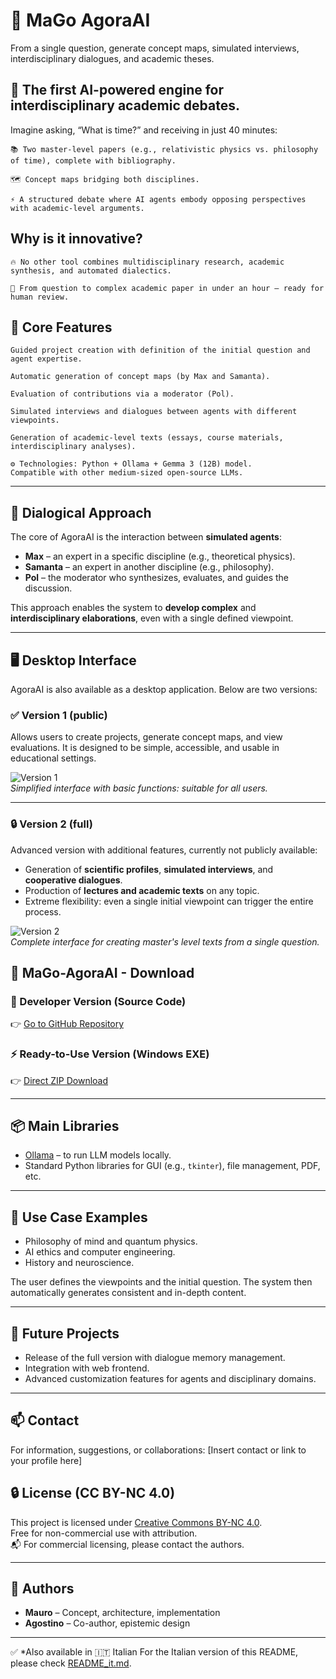 # 🧠 MaGo AgoraAI

From a single question, generate concept maps, simulated interviews, interdisciplinary dialogues, and academic theses.
## 🎯 The first AI-powered engine for interdisciplinary academic debates.

Imagine asking, “What is time?” and receiving in just 40 minutes:

    📚 Two master-level papers (e.g., relativistic physics vs. philosophy of time), complete with bibliography.

    🗺️ Concept maps bridging both disciplines.

    ⚡ A structured debate where AI agents embody opposing perspectives with academic-level arguments.

## Why is it innovative?

    🔥 No other tool combines multidisciplinary research, academic synthesis, and automated dialectics.

    🚀 From question to complex academic paper in under an hour – ready for human review.

## 🚀 Core Features

    Guided project creation with definition of the initial question and agent expertise.

    Automatic generation of concept maps (by Max and Samanta).

    Evaluation of contributions via a moderator (Pol).

    Simulated interviews and dialogues between agents with different viewpoints.

    Generation of academic-level texts (essays, course materials, interdisciplinary analyses).

    ⚙️ Technologies: Python + Ollama + Gemma 3 (12B) model.
    Compatible with other medium-sized open-source LLMs.

---

## 🧩 Dialogical Approach

The core of AgoraAI is the interaction between **simulated agents**:

- **Max** – an expert in a specific discipline (e.g., theoretical physics).
- **Samanta** – an expert in another discipline (e.g., philosophy).
- **Pol** – the moderator who synthesizes, evaluates, and guides the discussion.

This approach enables the system to **develop complex** and **interdisciplinary elaborations**, even with a single defined viewpoint.

---

## 🖥️ Desktop Interface

AgoraAI is also available as a desktop application. Below are two versions:

### ✅ Version 1 (public)

Allows users to create projects, generate concept maps, and view evaluations. It is designed to be simple, accessible, and usable in educational settings.

![Version 1](images/Vers_1.png)  
*Simplified interface with basic functions: suitable for all users.*

---

### 🔒 Version 2 (full)

Advanced version with additional features, currently not publicly available:

- Generation of **scientific profiles**, **simulated interviews**, and **cooperative dialogues**.
- Production of **lectures and academic texts** on any topic.
- Extreme flexibility: even a single initial viewpoint can trigger the entire process.

![Version 2](images/Vers_2.png)  
*Complete interface for creating master's level texts from a single question.*

## 🧠 MaGo-AgoraAI - Download

### 🔧 Developer Version (Source Code)
👉 [Go to GitHub Repository](src/README.md)

### ⚡ Ready-to-Use Version (Windows EXE)
👉 [Direct ZIP Download ](https://drive.google.com/uc?export=download&id=1eRd2D9GcNah13FuXAYoGgO5VwaCB5e8F)

---

## 📦 Main Libraries

- [Ollama](https://ollama.com/) – to run LLM models locally.
- Standard Python libraries for GUI (e.g., `tkinter`), file management, PDF, etc.

---

## 🧪 Use Case Examples

- Philosophy of mind and quantum physics.
- AI ethics and computer engineering.
- History and neuroscience.

The user defines the viewpoints and the initial question. The system then automatically generates consistent and in-depth content.

---

## 📂 Future Projects

- Release of the full version with dialogue memory management.
- Integration with web frontend.
- Advanced customization features for agents and disciplinary domains.

---

## 📫 Contact

For information, suggestions, or collaborations: [Insert contact or link to your profile here]


## 🔒 License (CC BY-NC 4.0)

This project is licensed under [Creative Commons BY-NC 4.0](https://creativecommons.org/licenses/by-nc/4.0/).  
Free for non-commercial use with attribution.  
📬 For commercial licensing, please contact the authors.

---

## 🧾 Authors

- **Mauro** – Concept, architecture, implementation  
- **Agostino** – Co-author, epistemic design  

---

✅ *Also available in 🇮🇹 Italian
For the Italian version of this README, please check [README_it.md](README_it.md).


